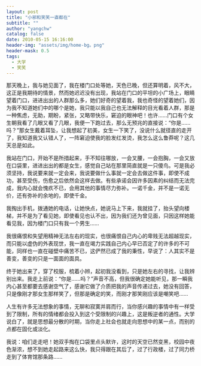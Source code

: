 ```yaml
---
layout: post
title: "小邪和笑笑一直都在"
subtitle: ""
author: "yangchw"
catalog: false
date: 2010-05-15 16:16:00
header-img: "assets/img/home-bg。png"
header-mask: 0.5
tags:
  - 大学
  - 笑笑
---
```


那天晚上，我与她见面了，我在楼门口处等她，天色已晚，但还算明着，风不大，这正是我期待的情景，然而她迟迟没有出现，我站在门口的平坦的小广场上，眼睛望着门口，进进出出的人群那么多，她们好奇的望着我，我也奇怪的望着她们，因为我不知道她们中的哪个是她，我只能以我自己也无法解释的目光看着人群，那是一种焦虑，无助，期盼，紧张，又略带快乐，窘迫的眼神吧！也许……门口有个女生朝我看了几眼又看了几眼，我便一下跑过去，那么无预兆的直接说：“你是……吗？”那女生戴着耳坠，让我想起了初美，女生一下笑了，没说什么就径直的走开了，我知道我又认错人了，一阵窘迫使我的脸发红发烫，我怎么这么鲁莽呢？这几天总是如此。

我站在门口，开始不是所措起来，手不知往哪放，一会叉腰，一会抱胸，一会又放在口袋里，进进出出的都是女生，感觉自己站在那里简直就是一只傻鸟。可是我必须坚持，我说要来就一定会来，我说要做什么事就一定会去做这件事，即使不成功，甚至受伤，伤愈之后依然会这样去做。有些承诺会因许多因素的纠结而无法完成，我内心就会愧疚不已，会用其他的事情尽力弥补。一诺千金，并不是一诺无价，还有弥补的余地的，即使千金。

我掏出手机，拨通她的电话，让她快点，她说马上下来，我就挂了，抬头望向楼梯，并不是为了看见她，即使看见也认不出，因为我们还为曾见面，只因这样她能看见我，因为楼门口只有我一个男生……

我很痛恨和失望用精神无法左右的现实，也很痛恨自己内心的卑贱无法超越现实，而只能以虚伪的外表现世，我一直在竭力实践自己内心早已否定了的许多的不可能，同样也一直在碰壁中痛苦不已，这俨然已成了我的秉性，早说了：人其实不是善变，善变的只是一面面的面具。

终于她出来了，穿了校服，梳着小辫，起初我没看到，只是她左右的寻找，让我辨别出来。我走上前说：“你是……吗？”声音不高，但我很确定她能听见，那一瞬我内心甚至都要去感谢空气了，感谢它做了介质把我的声音传递过去，她没有回答，只是像刚才那女生那样笑了，但那是确定的笑，而刚才那笑刚应该是嘲笑吧……

人生有许多无法想象的事情，无聊和寂寞并肩而行，当你感兴趣的事情中有一样受到了限制，所有的情绪都会投入到这个受限制的兴趣上，这是叛逆者的通性。大学说白了，就是思想最分散的时期，当你走上社会也就走向思想中的某一点，而别的点都在固化或淡化。

我说：咱们走走吧！她双手掏在口袋里点头默许，这时的天空已然变黑，校园中夜色渐浓，想不到她走起路来这么快，我只得跟在其后了，过了行政楼，过了同力桥走到了体育馆那条路……